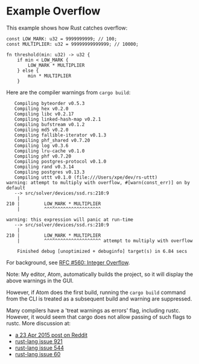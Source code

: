 # Example Overflow

This example shows how Rust catches overflow:

```
const LOW_MARK: u32 = 9999999999; // 100;
const MULTIPLIER: u32 = 99999999999999; // 10000;

fn threshold(min: u32) -> u32 {
    if min < LOW_MARK {
        LOW_MARK * MULTIPLIER
    } else {
        min * MULTIPLIER
    }
```

Here are the compiler warnings from `cargo build`:

```
   Compiling byteorder v0.5.3
   Compiling hex v0.2.0
   Compiling libc v0.2.17
   Compiling linked-hash-map v0.2.1
   Compiling bufstream v0.1.2
   Compiling md5 v0.2.0
   Compiling fallible-iterator v0.1.3
   Compiling phf_shared v0.7.20
   Compiling log v0.3.6
   Compiling lru-cache v0.1.0
   Compiling phf v0.7.20
   Compiling postgres-protocol v0.1.0
   Compiling rand v0.3.14
   Compiling postgres v0.13.3
   Compiling uttt v0.1.0 (file:///Users/xpe/dev/rs-uttt)
warning: attempt to multiply with overflow, #[warn(const_err)] on by default
   --> src/solver/devices/ssd.rs:210:9
    |
210 |         LOW_MARK * MULTIPLIER
    |         ^^^^^^^^^^^^^^^^^^^^^

warning: this expression will panic at run-time
   --> src/solver/devices/ssd.rs:210:9
    |
210 |         LOW_MARK * MULTIPLIER
    |         ^^^^^^^^^^^^^^^^^^^^^ attempt to multiply with overflow

    Finished debug [unoptimized + debuginfo] target(s) in 6.84 secs
```

For background, see [RFC #560: Integer Overflow][RFC560].

[RFC560]: https://github.com/nikomatsakis/rfcs/blob/integer-overflow/text/0000-integer-overflow.md

Note: My editor, Atom, automatically builds the project, so it will display the
above warnings in the GUI.

However, if Atom does the first build, running the `cargo build` command from
the CLI is treated as a subsequent build and warning are suppressed.

Many compilers have a 'treat warnings as errors' flag, including rustc. However,
it would seem that cargo does not allow passing of such flags to rustc. More
discussion at:

* [a 23 Apr 2015 post on Reddit][33jpru]
* [rust-lang issue 921](https://github.com/rust-lang/cargo/issues/921)
* [rust-lang issue 544](https://github.com/rust-lang/cargo/issues/544)
* [rust-lang issue 60](https://github.com/rust-lang/cargo/issues/60)

[33jpru]: https://www.reddit.com/r/rust/comments/33jpru/promote_warnings_to_errors/
